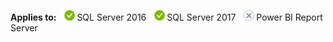 **Applies to:** ![yes](media/yes.png)SQL Server 2016 ![yes](media/yes.png)SQL Server 2017 ![no](media/no.png)Power BI Report Server